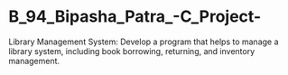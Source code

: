 # B_94_Bipasha_Patra_-C_Project-
Library Management System: Develop a program that helps to manage a library system, including book borrowing, returning, and inventory management.
